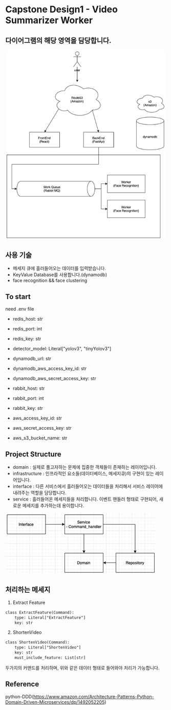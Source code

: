 # Capstone Design1 - Video Summarizer Worker

## 다이어그램의 해당 영역을 담당합니다.

![diagram](./assets/diagram.png)

## 사용 기술

-   메세지 큐에 흘러들어오는 데이터를 입력받습니다.
-   KeyValue Database를 사용합니다.(dynamodb)
-   face recognition && face clustering

## To start

need .env file

-   redis_host: str
-   redis_port: int
-   redis_key: str

-   detector_model: Literal["yolov3", "tinyYolov3"]
-   dynamodb_url: str
-   dynamodb_aws_access_key_id: str
-   dynamodb_aws_secret_access_key: str

-   rabbit_host: str
-   rabbit_port: int
-   rabbit_key: str
-   aws_access_key_id: str
-   aws_secret_access_key: str
-   aws_s3_bucket_name: str

## Project Structure

-   domain : 실제로 풀고자하는 문제에 집중한 객체들이 존재하는 레이어입니다.
-   infrastructure : 인프라적인 요소들(데이터베이스, 메세지큐)의 구현이 있는 레이어입니다.
-   interface : 다른 서비스에서 흘러들어오는 데이터들을 처리해서 서비스 레이어에 내려주는 역할을 담당합니다.
-   service : 흘러들어온 메세지들을 처리합니다. 이벤트 핸들러 형태로 구현되어, 새로운 메세지를 추가하는데 용이합니다.

![model](./assets/model.png)

## 처리하는 메세지

1. Extract Feature

```python3
class ExtractFeature(Command):
    type: Literal["ExtractFeature"]
    key: str
```

2. ShortenVideo

```python3
class ShortenVideo(Command):
    type: Literal["ShortenVideo"]
    key: str
    must_include_feature: List[str]
```

두가지의 커맨드를 처리하며, 위와 같은 데이터 형태로 들어와야 처리가 가능합니다.

## Reference

python-DDD(https://www.amazon.com/Architecture-Patterns-Python-Domain-Driven-Microservices/dp/1492052205)

